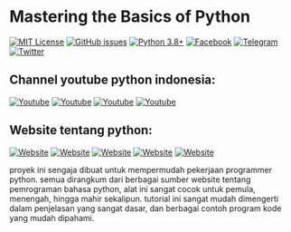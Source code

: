 # Mastering the Basics of Python

[![MIT License](https://img.shields.io/github/license/eghysut/python-dasar?color=red&label=License&logo=GNU&style=flat-square)](https://github.com/eghysut/python-dasar/blob/master/LICENSE)
[![GitHub issues](https://img.shields.io/github/issues/eghysut/python-dasar?color=brightgreen&style=flat-square&logo=git&logoColor=fff)](https://github.com/eghysut/python-dasar/issues)
[![Python 3.8+](https://img.shields.io/badge/python-3.8+|3.9+|3.10+-brightgreen?logo=Python&logoColor=FFF&style=flat-square)](https://www.python.org/)
[![Facebook](https://img.shields.io/badge/facebook-groups-blue?logo=Facebook&logoColor=fff&style=flat-square)](https://web.facebook.com/groups/1547113062220560/?hoisted_section_header_type=recently_seen&multi_permalinks=3261000454165137)
[![Telegram](https://img.shields.io/badge/telegram-groups-blue?logo=Telegram&logoColor=fff&style=flat-square)](https://web.telegram.org/z/#-1052242766)
[![Twitter](https://img.shields.io/badge/twitter-@RexosP-blue?logo=twitter&logoColor=fff&style=flat-square)](https://twitter.com/RexosP)

## Channel youtube python indonesia:
[![Youtube](https://img.shields.io/badge/youtube-Kelas%20Terbuka-red?logo=Youtube&logoColor=red&style=social)](https://www.youtube.com/c/kelasterbuka)
[![Youtube](https://img.shields.io/badge/youtube-Indonesia%20Belajar-red?logo=Youtube&logoColor=red&style=social)](https://www.youtube.com/c/IndonesiaBelajarKomputer)
[![Youtube](https://img.shields.io/badge/youtube-ProgrammerZamanNow-red?logo=Youtube&logoColor=red&style=social)](https://www.youtube.com/c/ProgrammerZamanNow)
[![Youtube](https://img.shields.io/badge/youtube-Sekolah%20Koding-red?logo=Youtube&logoColor=red&style=social)](https://www.youtube.com/c/SekolahKoding)

## Website tentang python:
[![Website](https://img.shields.io/badge/website-W3Schools-darkblue.svg)](https://www.w3schools.com/python/) [![Website](https://img.shields.io/badge/website-programiz-darkblue.svg)](https://www.programiz.com/python-programming) [![Website](https://img.shields.io/badge/website-geeksforgeeks-darkblue.svg)](https://www.geeksforgeeks.org/python-programming-language/) [![Website](https://img.shields.io/badge/website-jagongoding-darkblue.svg)](https://jagongoding.com/python/) [![Website](https://img.shields.io/badge/website-realpython-darkblue.svg)](https://realpython.com/)

proyek ini sengaja dibuat untuk mempermudah pekerjaan programmer python. semua dirangkum dari berbagai sumber website tentang pemrograman bahasa python, alat ini sangat cocok untuk pemula, menengah, hingga mahir sekalipun. tutorial ini sangat mudah dimengerti dalam penjelasan yang sangat dasar, dan berbagai contoh program kode yang mudah dipahami.
